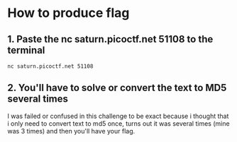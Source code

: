 # How to produce flag

## 1. Paste the nc saturn.picoctf.net 51108 to the terminal
```
nc saturn.picoctf.net 51108
```

## 2. You'll have to solve or convert the text to MD5 several times

I was failed or confused in this challenge to be exact because i thought that i only need to convert text to md5 once, 
turns out it was several times (mine was 3 times) and then you'll have your flag.


